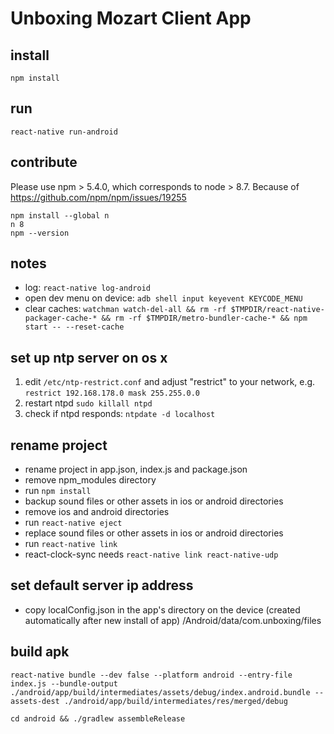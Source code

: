 # Unboxing Mozart Client App

## install

````
npm install
````

## run

````
react-native run-android
````

## contribute
Please use npm > 5.4.0, which corresponds to node > 8.7. Because of https://github.com/npm/npm/issues/19255
````
npm install --global n
n 8
npm --version
````

## notes

- log: `react-native log-android`
- open dev menu on device: `adb shell input keyevent KEYCODE_MENU`
- clear caches: `watchman watch-del-all && rm -rf $TMPDIR/react-native-packager-cache-* && rm -rf $TMPDIR/metro-bundler-cache-* && npm start -- --reset-cache`

## set up ntp server on os x

1. edit `/etc/ntp-restrict.conf` and adjust "restrict" to your network, e.g. `restrict 192.168.178.0 mask 255.255.0.0`
2. restart ntpd `sudo killall ntpd`
3. check if ntpd responds: `ntpdate -d localhost`

## rename project

- rename project in app.json, index.js and package.json
- remove npm_modules directory
- run `npm install`
- backup sound files or other assets in ios or android directories
- remove ios and android directories
- run `react-native eject`
- replace sound files or other assets in ios or android directories
- run `react-native link`
- react-clock-sync needs `react-native link react-native-udp`

## set default server ip address 

- copy localConfig.json in the app's directory on the device (created automatically after new install of app) /Android/data/com.unboxing/files 

## build apk

`react-native bundle --dev false --platform android --entry-file index.js --bundle-output ./android/app/build/intermediates/assets/debug/index.android.bundle --assets-dest ./android/app/build/intermediates/res/merged/debug`

`cd android && ./gradlew assembleRelease`




